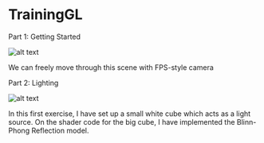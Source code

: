 # TrainingGL

Part 1: Getting Started

![alt text](https://i.imgur.com/PxElU9F.png)

We can freely move through this scene with FPS-style camera

Part 2: Lighting

![alt text](https://i.imgur.com/uxz6Vvz.png)

In this first exercise, I have set up a small white cube which acts as a light source. On the shader code for the big cube, I have implemented the Blinn-Phong Reflection model.
